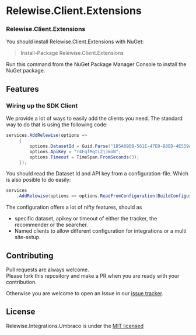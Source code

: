 # Relewise.Client.Extensions

### Relewise.Client.Extensions

You should install Relewise.Client.Extensions with NuGet:

> Install-Package Relewise.Client.Extensions

Run this command from the NuGet Package Manager Console to install the NuGet package.

## Features

### Wiring up the SDK Client

We provide a lot of ways to easily add the clients you need. The standard way to do that is using the following code:
```csharp
services.AddRelewise(options =>
     {
         options.DatasetId = Guid.Parse("1B5A09DB-561E-47E0-B8ED-4E559A1B7EB9");
         options.ApiKey = "r4FqfMqtiZjJmoN";
         options.Timeout = TimeSpan.FromSeconds(3);
     });
```

You should read the Dataset Id and API key from a configuration-file. Which is also posible to do easily:
```csharp
services
    .AddRelewise(options => options.ReadFromConfiguration(BuildConfiguration()));
```

The configuration offers a lot of nifty features, should as 
- specific dataset, apikey or timeout of either the tracker, the recommender or the searcher.
- Named clients to allow different configuration for integrations or a multi site-setup.

## Contributing

Pull requests are always welcome.  
Please fork this repository and make a PR when you are ready with your contribution.  

Otherwise you are welcome to open an Issue in our [issue tracker](https://github.com/Relewise/relewise-sdk-csharp-extensions/issues).

## License

Relewise.Integrations.Umbraco is under the [MIT licensed](./LICENSE)
